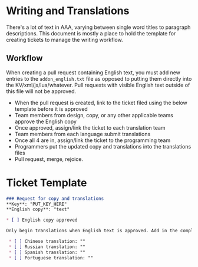 # Writing and Translations
There's a lot of text in AAA, varying between single word titles to paragraph descriptions. This document is mostly a place to hold the template for creating tickets to manage the writing workflow.

## Workflow
When creating a pull request containing English text, you must add new entries to the `addon_english.txt` file as opposed to putting them directly into the KV/xml/js/lua/whatever. Pull requests with visible English text outside of this file will not be approved.

* When the pull request is created, link to the ticket filed using the below template before it is approved
* Team members from design, copy, or any other applicable teams approve the English copy
* Once approved, assign/link the ticket to each translation team
* Team members from each language submit translations
* Once all 4 are in, assign/link the ticket to the programming team
* Programmers put the updated copy and translations into the translations files
* Pull request, merge, rejoice.

# Ticket Template
```markdown
### Request for copy and translations
**Key**: "PUT_KEY_HERE"  
**English copy**: "text"

* [ ] English copy approved

Only begin translations when English text is approved. Add in the complete translation before checking the list item.

 * [ ] Chinese translation: ""
 * [ ] Russian translation: ""
 * [ ] Spanish translation: ""
 * [ ] Portuguese translation: ""
```
